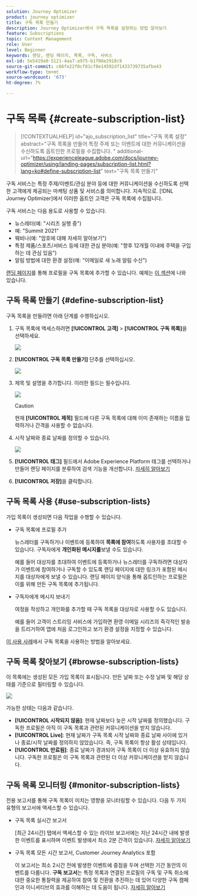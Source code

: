 ```yaml
---
solution: Journey Optimizer
product: journey optimizer
title: 구독 목록 만들기
description: Journey Optimizer에서 구독 목록을 설정하는 방법 알아보기
feature: Subscriptions
topic: Content Management
role: User
level: Beginner
keywords: 랜딩, 랜딩 페이지, 목록, 구독, 서비스
exl-id: 5e5419a0-5121-4aa7-a975-b1f08e2918c9
source-git-commit: c66fe22f0cf81cf8e14592df1433739735afbe43
workflow-type: tm+mt
source-wordcount: '673'
ht-degree: 7%

---
```


# 구독 목록 {#create-subscription-list}

>[!CONTEXTUALHELP]
>id="ajo_subscription_list"
>title="구독 목록 설정"
>abstract="구독 목록을 만들어 특정 주제 또는 이벤트에 대한 커뮤니케이션을 수신하도록 옵트인한 프로필을 수집합니다. "
>additional-url="https://experienceleague.adobe.com/docs/journey-optimizer/using/landing-pages/subscription-list.html?lang=ko#define-subscription-list" text="구독 목록 만들기"

구독 서비스는 특정 주제/이벤트/관심 분야 등에 대한 커뮤니케이션을 수신하도록 선택한 고객에게 제공되는 마케팅 상품 및 서비스를 의미합니다. 지속적으로. [!DNL Journey Optimizer]에서 이러한 옵트인 고객은 구독 목록에 수집됩니다.

구독 서비스는 다음 용도로 사용할 수 있습니다.

* 뉴스레터(예: &quot;시리즈 실행 중&quot;)
* 예: &quot;Summit 2021&quot;
* 웨비나(예: &quot;암호에 대해 자세히 알아보기&quot;)
* 특정 제품/스포츠/서비스 등에 대한 관심 분야(예: &quot;향후 12개월 이내에 주택을 구입하는 데 관심 있음&quot;)
* 알림 방법에 대한 환경 설정(예: &quot;이메일로 새 노래 알림 수신&quot;)

[랜딩 페이지](create-lp.md)를 통해 프로필을 구독 목록에 추가할 수 있습니다. 예제는 [이 섹션](lp-use-cases.md#subscription-to-a-service)에 나와 있습니다.

## 구독 목록 만들기 {#define-subscription-list}

구독 목록을 만들려면 아래 단계를 수행하십시오.

1. 구독 목록에 액세스하려면 **[!UICONTROL 고객]** > **[!UICONTROL 구독 목록]**&#x200B;을 선택하세요.

   ![](assets/lp_subscription-lists.png)

1. **[!UICONTROL 구독 목록 만들기]** 단추를 선택하십시오.

   ![](assets/lp_create-subscription-list.png)

1. 제목 및 설명을 추가합니다. 이러한 필드는 필수입니다.

   ![](assets/lp_subscription-list-name.png)

   >[!CAUTION]
   >
   >현재 **[!UICONTROL 제목]** 필드에 다른 구독 목록에 대해 이미 존재하는 이름을 입력하거나 간격을 사용할 수 없습니다.

1. 시작 날짜와 종료 날짜를 정의할 수 있습니다.

   ![](assets/lp_subscription-list-dates.png)

1. **[!UICONTROL 태그]** 필드에서 Adobe Experience Platform 태그를 선택하거나 만들어 랜딩 페이지를 분류하여 검색 기능을 개선합니다. [자세히 알아보기](../start/search-filter-categorize.md#tags)

1. **[!UICONTROL 저장]**&#x200B;을 클릭합니다.

## 구독 목록 사용 {#use-subscription-lists}

가입 목록이 생성되면 다음 작업을 수행할 수 있습니다.

* 구독 목록에 프로필 추가

  뉴스레터를 구독하거나 이벤트에 등록하여 **목록에 참여**&#x200B;하도록 사용자를 초대할 수 있습니다. 구독자에게 **개인화된 메시지를**&#x200B;보낼 수도 있습니다.

  예를 들어 대상자를 초대하여 이벤트에 등록하거나 뉴스레터를 구독하려면 대상자가 이벤트에 참여하거나 구독할 수 있도록 랜딩 페이지에 대한 링크가 포함된 메시지를 대상자에게 보낼 수 있습니다. 랜딩 페이지 양식을 통해 옵트인하는 프로필은 이를 위해 만든 구독 목록에 추가됩니다.

* 구독자에게 메시지 보내기

  여정을 작성하고 개인화를 추가할 때 구독 목록을 대상자로 사용할 수도 있습니다.

  예를 들어 고객이 스트리밍 서비스에 가입하면 환영 이메일 시리즈의 즉각적인 발송을 트리거하여 앱에 처음 로그인하고 보기 환경 설정을 지정할 수 있습니다.

[이 사용 사례](lp-use-cases.md#subscription-to-a-service)에서 구독 목록을 사용하는 방법을 알아보세요.


## 구독 목록 찾아보기 {#browse-subscription-lists}

이 목록에는 생성된 모든 가입 목록이 표시됩니다. 만든 날짜 또는 수정 날짜 및 해당 상태를 기준으로 필터링할 수 있습니다.

![](assets/lp_subscription-filters.png)

가능한 상태는 다음과 같습니다.

* **[!UICONTROL 시작되지 않음]**: 현재 날짜보다 늦은 시작 날짜를 정의했습니다. 구독한 프로필은 아직 이 구독 목록과 관련된 커뮤니케이션을 받지 않습니다.
* **[!UICONTROL Live]**: 현재 날짜가 구독 목록 시작 날짜와 종료 날짜 사이에 있거나 종료/시작 날짜를 정의하지 않았습니다. 즉, 구독 목록이 항상 활성 상태입니다.
* **[!UICONTROL 만료됨]**: 종료 날짜가 경과되어 구독 목록이 더 이상 유효하지 않습니다. 구독한 프로필은 이 구독 목록과 관련된 더 이상 커뮤니케이션을 받지 않습니다.


## 구독 목록 모니터링 {#monitor-subscription-lists}

전용 보고서를 통해 구독 목록이 미치는 영향을 모니터링할 수 있습니다. 다음 두 가지 유형의 보고서에 액세스할 수 있습니다.

* 구독 목록 실시간 보고서

  [최근 24시간] 탭에서 액세스할 수 있는 라이브 보고서에는 지난 24시간 내에 발생한 이벤트를 표시하며 이벤트 발생에서 최소 2분 간격이 있습니다. [자세히 알아보기](../reports/subscription-report-live.md)

* 구독 목록 모든 시간 보고서, Customer Journey Analytics 포함

  이 보고서는 최소 2시간 전에 발생한 이벤트에 중점을 두며 선택한 기간 동안의 이벤트를 다룹니다. **구독 보고서**&#x200B;는 특정 목록과 연결된 프로필의 구독 및 구독 취소에 대한 중요한 통찰력을 제공하여 참여 및 전환을 추진하는 데 있어 다양한 구독 캠페인과 이니셔티브의 효과를 이해하는 데 도움이 됩니다. [자세히 알아보기](../reports/subscription-report-global-cja.md)
